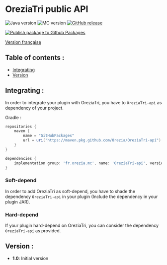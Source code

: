 # OreziaTri public API

![Java version](https://img.shields.io/badge/java-^16-green)
![MC version](https://img.shields.io/badge/MC-v1.17-blue)
[![GitHub release](https://img.shields.io/badge/release-v1.0-blue)](https://github.com/Orezia/OreziaTri-api/releases/tag/1.0)

[![Publish package to Github Packages](https://github.com/Orezia/OreziaTri-API/actions/workflows/gradle.yml/badge.svg?branch=main)](https://github.com/Orezia/OreziaTri-API/actions/workflows/gradle.yml)

[Version française](./LISEZMOI.md)

## Table of contents :

- [Integrating](#integrating-)
- [Version](#version-)

## Integrating :

In order to integrate your plugin with OreziaTri, you have to `OreziaTri-api` as dependency of your project.

Gradle :

```groovy
repositories {
    maven {
        name = "GitHubPackages"
        url = uri("https://maven.pkg.github.com/Orezia/OreziaTri-api")
    }
}

dependencies {
    implementation group: 'fr.orezia.mc', name: 'OreziaTri-api', version: VERSION
}
```

### Soft-depend

In order to add OreziaTri as soft-depend, you have to shade the dependency `OreziaTri-api` in your plugin (Include the dependency in your plugin JAR).

### Hard-depend

If your plugin hard-depend on OreziaTri, you can consider the dependency `OreziaTri-api` as provided.

## Version :

- __1.0__: Initial version
